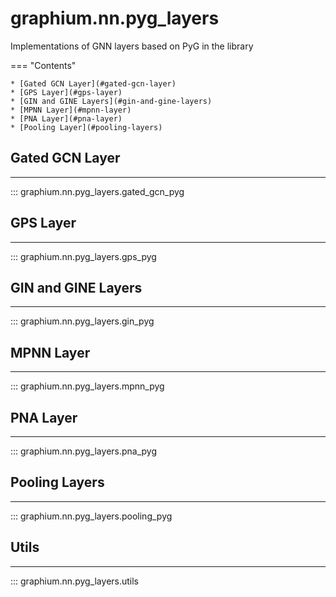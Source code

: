 graphium.nn.pyg_layers
====================
Implementations of GNN layers based on PyG in the library

=== "Contents"

    * [Gated GCN Layer](#gated-gcn-layer)
    * [GPS Layer](#gps-layer)
    * [GIN and GINE Layers](#gin-and-gine-layers)
    * [MPNN Layer](#mpnn-layer)
    * [PNA Layer](#pna-layer)
    * [Pooling Layer](#pooling-layers)

## Gated GCN Layer
------------
::: graphium.nn.pyg_layers.gated_gcn_pyg


## GPS Layer
------------
::: graphium.nn.pyg_layers.gps_pyg


## GIN and GINE Layers
------------
::: graphium.nn.pyg_layers.gin_pyg


## MPNN Layer
------------
::: graphium.nn.pyg_layers.mpnn_pyg


## PNA Layer
------------
::: graphium.nn.pyg_layers.pna_pyg


## Pooling Layers
------------
::: graphium.nn.pyg_layers.pooling_pyg


## Utils
------------
::: graphium.nn.pyg_layers.utils
